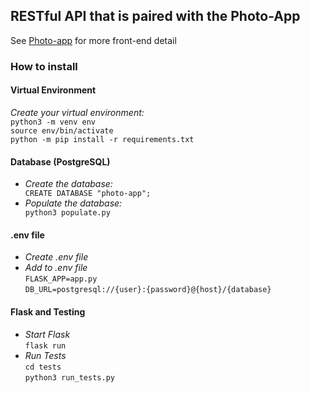 <html>
<h2>RESTful API that is paired with the Photo-App</h2>
<div>See <a href="https://github.com/nburnet1/photo-app">Photo-app</a> for more front-end detail</div>
  <h3>How to install</h3>

  <h4>Virtual Environment</h4>
      <i>Create your virtual environment:</i>
      <div>
      <code>python3 -m venv env</code><br>
      <code>source env/bin/activate</code><br>
      <code>python -m pip install -r requirements.txt</code>
      </div>
  
  <h4>Database (PostgreSQL)</h4>
  <ul>
    <li>
      <i>Create the database:</i>
      <div>
      <code>CREATE DATABASE "photo-app";</code>
      </div>
    </li>
    <li>
      <i>Populate the database:</i>
      <div>
        <code>python3 populate.py</code>
      </div>
    </li>
  </ul>
  
  <h4>.env file</h4>
  <ul>
    <li><i>Create .env file</i></li>
    <li>
      <i>Add to .env file</i><br>
      <code>FLASK_APP=app.py</code><br>
      <code>DB_URL=postgresql://{user}:{password}@{host}/{database}</code>
    </li>
  </ul>

  <h4>Flask and Testing</h4>

  <ul>
    <li><i>Start Flask</i><br><code>flask run</code></li>
    <li>
      <i>Run Tests</i><br>
      <code>cd tests</code><br>
      <code>python3 run_tests.py </code>
    </li>
  </ul>
</html>
